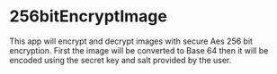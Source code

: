 # 256bitEncryptImage
This app will encrypt and decrypt images with secure Aes 256 bit encryption.
  First the image will be converted to Base 64 then it will be encoded using the secret key and salt provided by the user.
